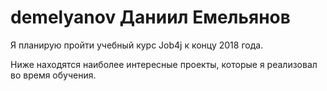 # demelyanov Даниил Емельянов

Я планирую пройти учебный курс Job4j к концу 2018 года.
	
Ниже находятся наиболее интересные проекты, которые я реализовал во время обучения.